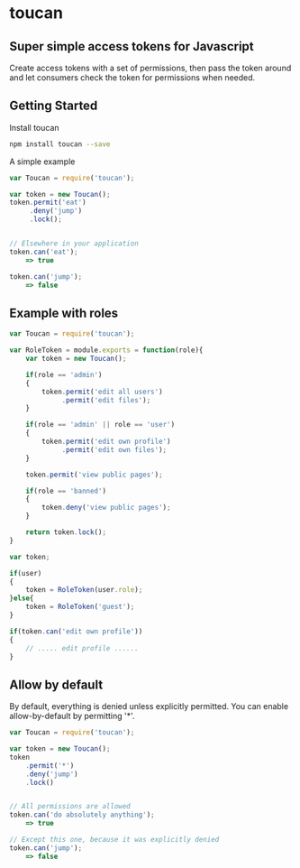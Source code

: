 toucan
======

## Super simple access tokens for Javascript

Create access tokens with a set of permissions, then pass the token around and let consumers check the token for permissions when needed.


Getting Started
---------------

Install toucan
```sh
npm install toucan --save
```

A simple example

```javascript
var Toucan = require('toucan');

var token = new Toucan();
token.permit('eat')
     .deny('jump')
     .lock();


// Elsewhere in your application
token.can('eat');
    => true

token.can('jump');
    => false
```


Example with roles
------------------

```javascript
var Toucan = require('toucan');

var RoleToken = module.exports = function(role){
    var token = new Toucan();

    if(role == 'admin')
    {
        token.permit('edit all users')
             .permit('edit files');
    }

    if(role == 'admin' || role == 'user')
    {
        token.permit('edit own profile')
             .permit('edit own files');
    }

    token.permit('view public pages');

    if(role == 'banned')
    {
        token.deny('view public pages');
    }

    return token.lock();
}
```

```javascript
var token;

if(user)
{
    token = RoleToken(user.role);
}else{
    token = RoleToken('guest');
}

if(token.can('edit own profile'))
{
    // ..... edit profile ......
}
```


Allow by default
----------------
By default, everything is denied unless explicitly permitted. You can enable allow-by-default by permitting '*'.

```javascript
var Toucan = require('toucan');

var token = new Toucan();
token
    .permit('*')
    .deny('jump')
    .lock()


// All permissions are allowed
token.can('do absolutely anything');
    => true

// Except this one, because it was explicitly denied
token.can('jump');
    => false
```